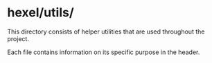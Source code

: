 # hexel/utils/

This directory consists of helper utilities that are used throughout the project.

Each file contains information on its specific purpose in the header.
